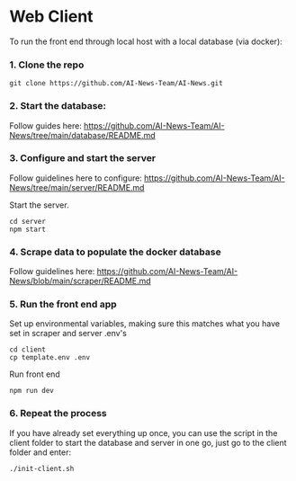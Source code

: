 # Web Client

To run the front end through local host with a local database (via docker):

### 1. Clone the repo

```shell
git clone https://github.com/AI-News-Team/AI-News.git
```

### 2. Start the database:
Follow guides here: https://github.com/AI-News-Team/AI-News/tree/main/database/README.md

### 3. Configure and start the server
Follow guidelines here to configure:  https://github.com/AI-News-Team/AI-News/tree/main/server/README.md

Start the server.
```shell
cd server
npm start
```

### 4. Scrape data to populate the docker database
Follow guidelines here: https://github.com/AI-News-Team/AI-News/blob/main/scraper/README.md

### 5. Run the front end app

Set up environmental variables, making sure this matches what you have set in scraper and server .env's
```shell
cd client
cp template.env .env
```

Run front end
```shell
npm run dev
```

### 6. Repeat the process
If you have already set everything up once, you can use the script in the client folder to start the database and server in one go, just go to the client folder and enter:
```shell
./init-client.sh
```
